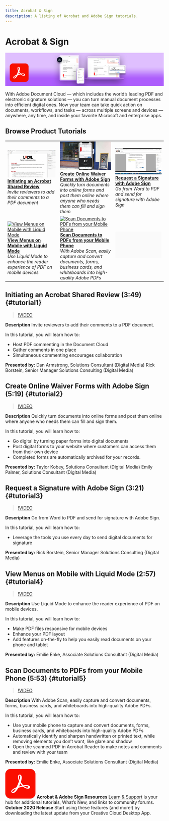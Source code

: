 ```yaml
---
title: Acrobat & Sign
description: A listing of Acrobat and Adobe Sign tutorials.
---
```


# Acrobat & Sign

![Tutorial Hero Image](../assets/DC.jpg)

With Adobe Document Cloud — which includes the world’s leading PDF and electronic signature solutions — you can turn manual document processes into efficient digital ones. Now your team can take quick action on documents, workflows, and tasks — across multiple screens and devices — anywhere, any time, and inside your favorite Microsoft and enterprise apps.

## Browse Product Tutorials

<table>
<tr>
 <td>
   <a href="acrobat-sign.md#tutorial1">
      <img alt="Initiating an Acrobat Shared Review" src="../assets/acrobat_sharedreview_armstrong.jpg" />
   </a>
    <div>
   <a href="acrobat-sign.md#tutorial1"><strong>Initiating an Acrobat Shared Review</strong></a>
    </div>
    <em>Invite reviewers to add their comments to a PDF document</em>
    <br>
  </td>
  <td>
    <a href="acrobat-sign.md#tutorial2">
        <img alt="Create Online Waiver Forms with Adobe Sign" src="../assets/sign_webforms_palmer-kobey_thumbnail.jpg" />
    </a>
    <div>
    <a href="acrobat-sign.md#tutorial2"><strong>Create Online Waiver Forms with Adobe Sign</strong></a>
    </div>
    <em>Quickly turn documents into online forms and post them online where anyone who needs them can fill and sign them</em>
    <br>
  </td>
  <td>
   <a href="acrobat-sign.md#tutorial3">
      <img alt="Request a Signature with Adobe Sign" src="../assets/sign_request-signature_borstein_thumbnail.jpg" />
   </a>
    <div>
    <a href="acrobat-sign.md#tutorial3"><strong>Request a Signature with Adobe Sign</strong></a>
    </div>
    <em>Go from Word to PDF and send for signature with Adobe Sign</em>
    <br>
  </td>
</tr>
<tr>
 <td>
   <a href="acrobat-sign.md#tutorial4">
      <img alt="View Menus on Mobile with Liquid Mode" src="../assets/Gray_thumbnail.jpg" />
   </a>
    <div>
   <a href="acrobat-sign.md#tutorial4"><strong>View Menus on Mobile with Liquid Mode</strong></a>
    </div>
    <em>Use Liquid Mode to enhance the reader experience of PDF on mobile devices</em>
    <br>
  </td>
  <td>
    <a href="acrobat-sign.md#tutorial5">
        <img alt="Scan Documents to PDFs from your Mobile Phone" src="../assets/Gray_thumbnail.jpg" />
    </a>
    <div>
    <a href="acrobat-sign.md#tutorial5"><strong>Scan Documents to PDFs from your Mobile Phone</strong></a>
    </div>
    <em>With Adobe Scan, easily capture and convert documents, forms, business cards, and whiteboards into high-quality Adobe PDFs</em>
    <br>
  </td>
  <td>
    <img alt="Spacer" src="../assets/Gray_thumbnail.png" />
    <div>
    <br>
  </td>
</tr>
</table>

## Initiating an Acrobat Shared Review (3:49) {#tutorial1}

>[!VIDEO](https://video.tv.adobe.com/v/326777?hidetitle=true)

**Description**
Invite reviewers to add their comments to a PDF document. 

In this tutorial, you will learn how to:
* Host PDF commenting in the Document Cloud
* Gather comments in one place
* Simultaneous commenting encourages collaboration

**Presented by:** 
Dan Armstrong, Solutions Consultant (Digital Media)
Rick Borstein, Senior Manager Solutions Consulting (Digital Media)

## Create Online Waiver Forms with Adobe Sign (5:19) {#tutorial2}

>[!VIDEO](https://video.tv.adobe.com/v/326776?hidetitle=true)

**Description**
Quickly turn documents into online forms and post them online where anyone who needs them can fill and sign them. 

In this tutorial, you will learn how to:
* Go digital by turning paper forms into digital documents
* Post digital forms to your website where customers can access them from their own device
* Completed forms are automatically archived for your records.

**Presented by:**
Taylor Kobey, Solutions Consultant (Digital Media)
Emily Palmer, Solutions Consultant (Digital Media)

## Request a Signature with Adobe Sign (3:21) {#tutorial3}

>[!VIDEO](https://video.tv.adobe.com/v/326801?hidetitle=true)

**Description**
Go from Word to PDF and send for signature with Adobe Sign.

In this tutorial, you will learn how to:
* Leverage the tools you use every day to send digital documents for signature

**Presented by:**
Rick Borstein, Senior Manager Solutions Consulting (Digital Media)

## View Menus on Mobile with Liquid Mode (2:57) {#tutorial4}

>[!VIDEO](https://video.tv.adobe.com/v/327093?hidetitle=true)

**Description**
Use Liquid Mode to enhance the reader experience of PDF on mobile devices. 

In this tutorial, you will learn how to:
* Make PDF files responsive for mobile devices
* Enhance your PDF layout 
* Add features on-the-fly to help you easily read documents on your phone and tablet

**Presented by:**
Emilie Enke, Associate Solutions Consultant (Digital Media)

## Scan Documents to PDFs from your Mobile Phone (5:53) {#tutorial5}

>[!VIDEO](https://video.tv.adobe.com/v/327094?hidetitle=true)

**Description**
With Adobe Scan, easily capture and convert documents, forms, business cards, and whiteboards into high-quality Adobe PDFs.

In this tutorial, you will learn how to:
* Use your mobile phone to capture and convert documents, forms, business cards, and whiteboards into high-quality Adobe PDFs
* Automatically identify and sharpen handwritten or printed text, while removing elements you don’t want, like glare and shadow
* Open the scanned PDF in Acrobat Reader to make notes and comments and review with your team

**Presented by:**
Emilie Enke, Associate Solutions Consultant (Digital Media)

![Max 2020 Hero Image](../assets/Doc-Cloud-256.png)
**Acrobat & Adobe Sign Resources**
[Learn & Support](https://helpx.adobe.com/support/document-cloud.html) is your hub for additional tutorials, What’s New, and links to community forums.
**October 2020 Release**
Start using these features (and more!) by downloading the latest update from your Creative Cloud Desktop App.

